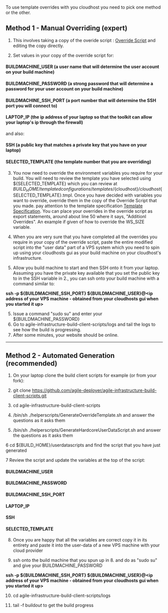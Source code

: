 To use template overrides with you cloudhost you need to pick one method or the other.

## Method 1 - Manual Overriding (expert)

1. This involves taking a copy of the overide script : [Override Script](https://github.com/agile-deployer/agile-infrastructure-build-client-scripts/blob/master/templatedconfigurations/templateoverrides/OverrideScript.sh)  and editing the copy directly.

2. Set values in your copy of the override script for:

#### BUILDMACHINE_USER  (a user name that will determine the user account on your build machine)
#### BUILDMACHINE_PASSWORD  (a strong password that will determine a password for your user account on your build machine)
#### BUILDMACHINE_SSH_PORT  (a port number that will determine the SSH port you will connect to)
#### LAPTOP_IP    (the ip address of your laptop so that the toolkit can allow your laptop's ip through the firewall)

and also:  

#### SSH  (a public key that matches a private key that you have on your laptop)
#### SELECTED_TEMPLATE  (the template number that you are overriding) 

3. You now need to override the environment variables you require for your build. You will need to review the template you have selected using ${SELECTED_TEMPLATE} which you can review at ${BUILD_HOME}/templatedconfigurations/templates/${cloudhost}/${cloudhost}${SELECTED_TEMPLATE}.tmpl. Once you have decided with variables you want to override, override them in the copy of the Override Script that you made. pay attention to the template specification [Template Specification](https://github.com/agile-deployer/agile-infrastructure-build-client-scripts/blob/master/templatedconfigurations/specification.md). You can place your overrides in the override script as export statements, around about line 50 where it says, "Additionl Overrides". An example if given of how to override the WS_SIZE variable. 

4. When you are very sure that you have completed all the overrides you require in your copy of the override script, paste the entire modified script into the "user data" part of a VPS system which you need to  spin up using your cloudhosts gui as your build machine on your cloudhost's infrastructure.

5. Allow you build machine to start and then SSH onto it from your laptop. Assuming you have the private key available that you set the public key to in the SSH variable in 2., you can ssh onto your build machine with a command similar to:

**ssh -p ${BUILDMACHINE_SSH_PORT} ${BUILDMACHINE_USER}@<ip address of your VPS machine - obtained from your cloudhosts gui when you started it up>**

5. Issue a command "sudo su" and enter your ${BUILDMACHINE_PASSWORD}
5. Go to agile-infrastructure-build-client-scripts/logs and tail the logs to see how the build is progressing. 
6. After some minutes, your website should be online.
  
  -----------------------------------

## Method 2 - Automated Generation (recommended)

1. On your laptop clone the build client scripts for example (or from your fork):

2. git clone https://github.com/agile-deployer/agile-infrastructure-build-client-scripts.git

3. cd agile-infrastructure-build-client-scripts

4. /bin/sh ./helperscripts/GenerateOverrideTemplate.sh and answer the questions as it asks them

5. /bin/sh ./helperscripts/GenerateHardcoreUserDataScript.sh and answer the questions as it asks them

6 cd ${BUILD_HOME}/userdatascripts and find the script that you have just generated

7 Review the script and update the variables at the top of the script:

#### BUILDMACHINE_USER  
#### BUILDMACHINE_PASSWORD  
#### BUILDMACHINE_SSH_PORT  
#### LAPTOP_IP  
#### SSH  
#### SELECTED_TEMPLATE  

8. Once you are happy that all the variables are correct copy it in its entirety and paste it into the user-data of a new VPS machine with your cloud provider

9. ssh onto the build machine that you spun up in 8. and do as "sudo su" and give your BUILDMACHINE_PASSWORD
  
 **ssh -p ${BUILDMACHINE_SSH_PORT} ${BUILDMACHINE_USER}@<ip address of your VPS machine - obtained from your cloudhosts gui when you started it up>**


10. cd agile-infrastructure-build-client-scripts/logs

11. tail -f build*out* to get the build progress
